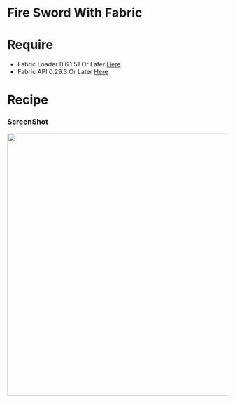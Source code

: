 # Fire Sword With Fabric

# Require 
* Fabric Loader 0.6.1.51 Or Later [Here](https://fabricmc.net/use/)
* Fabric API 0.29.3 Or Later [Here](https://www.curseforge.com/minecraft/mc-mods/fabric-api/files)

# Recipe
### ScreenShot

<img src="https://crazy90.com/Crazy/Files/CMTrans.png" width="600"/> 
